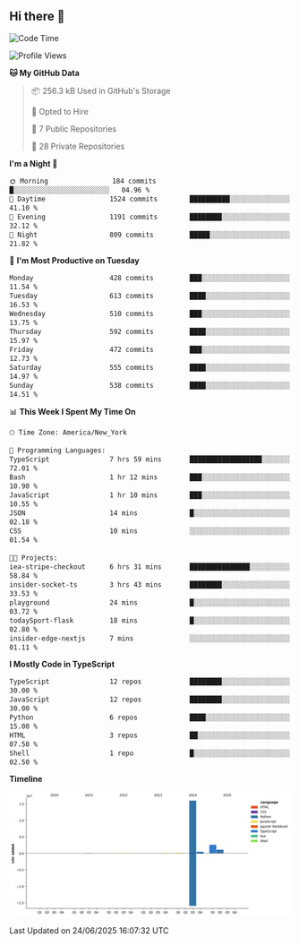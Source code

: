 ## Hi there 👋

<!--START_SECTION:waka-->
![Code Time](http://img.shields.io/badge/Code%20Time-352%20hrs%2032%20mins-blue)

![Profile Views](http://img.shields.io/badge/Profile%20Views-0-blue)

**🐱 My GitHub Data** 

> 📦 256.3 kB Used in GitHub's Storage 
 > 
> 💼 Opted to Hire
 > 
> 📜 7 Public Repositories 
 > 
> 🔑 28 Private Repositories 
 > 
**I'm a Night 🦉** 

```text
🌞 Morning                184 commits         █░░░░░░░░░░░░░░░░░░░░░░░░   04.96 % 
🌆 Daytime                1524 commits        ██████████░░░░░░░░░░░░░░░   41.10 % 
🌃 Evening                1191 commits        ████████░░░░░░░░░░░░░░░░░   32.12 % 
🌙 Night                  809 commits         █████░░░░░░░░░░░░░░░░░░░░   21.82 % 
```
📅 **I'm Most Productive on Tuesday** 

```text
Monday                   428 commits         ███░░░░░░░░░░░░░░░░░░░░░░   11.54 % 
Tuesday                  613 commits         ████░░░░░░░░░░░░░░░░░░░░░   16.53 % 
Wednesday                510 commits         ███░░░░░░░░░░░░░░░░░░░░░░   13.75 % 
Thursday                 592 commits         ████░░░░░░░░░░░░░░░░░░░░░   15.97 % 
Friday                   472 commits         ███░░░░░░░░░░░░░░░░░░░░░░   12.73 % 
Saturday                 555 commits         ████░░░░░░░░░░░░░░░░░░░░░   14.97 % 
Sunday                   538 commits         ████░░░░░░░░░░░░░░░░░░░░░   14.51 % 
```


📊 **This Week I Spent My Time On** 

```text
🕑︎ Time Zone: America/New_York

💬 Programming Languages: 
TypeScript               7 hrs 59 mins       ██████████████████░░░░░░░   72.01 % 
Bash                     1 hr 12 mins        ███░░░░░░░░░░░░░░░░░░░░░░   10.90 % 
JavaScript               1 hr 10 mins        ███░░░░░░░░░░░░░░░░░░░░░░   10.55 % 
JSON                     14 mins             █░░░░░░░░░░░░░░░░░░░░░░░░   02.18 % 
CSS                      10 mins             ░░░░░░░░░░░░░░░░░░░░░░░░░   01.54 % 

🐱‍💻 Projects: 
iea-stripe-checkout      6 hrs 31 mins       ███████████████░░░░░░░░░░   58.84 % 
insider-socket-ts        3 hrs 43 mins       ████████░░░░░░░░░░░░░░░░░   33.53 % 
playground               24 mins             █░░░░░░░░░░░░░░░░░░░░░░░░   03.72 % 
todaySport-flask         18 mins             █░░░░░░░░░░░░░░░░░░░░░░░░   02.80 % 
insider-edge-nextjs      7 mins              ░░░░░░░░░░░░░░░░░░░░░░░░░   01.11 % 
```

**I Mostly Code in TypeScript** 

```text
TypeScript               12 repos            ████████░░░░░░░░░░░░░░░░░   30.00 % 
JavaScript               12 repos            ████████░░░░░░░░░░░░░░░░░   30.00 % 
Python                   6 repos             ████░░░░░░░░░░░░░░░░░░░░░   15.00 % 
HTML                     3 repos             ██░░░░░░░░░░░░░░░░░░░░░░░   07.50 % 
Shell                    1 repo              █░░░░░░░░░░░░░░░░░░░░░░░░   02.50 % 
```



**Timeline**

![Lines of Code chart](https://raw.githubusercontent.com/dikshithvishnu/dikshithvishnu/main/assets/bar_graph.png)


 Last Updated on 24/06/2025 16:07:32 UTC
<!--END_SECTION:waka-->

